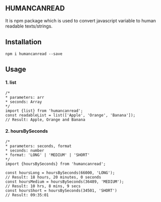 ## HUMANCANREAD

It is npm package which is used to convert javascript variable to human readable texts/strings.

## Installation

`npm i humancanread --save`

## Usage

#### 1. list
```
/*
* parameters: arr
* seconds: Array
*/
import {list} from 'humancanread';
const readableList = list(['Apple', 'Orange', 'Banana']);
// Result: Apple, Orange and Banana
```
#### 2. hoursBySeconds
```
/*
* parameters: seconds, format
* seconds: number
* format: 'LONG' | 'MEDIUM' | 'SHORT'
*/
import {hoursBySeconds} from 'humancanread';

const hoursLong = hoursBySeconds(66000, 'LONG');
// Result: 18 hours, 20 minutes, 0 seconds
const hoursMedium = hoursBySeconds(36489, 'MEDIUM');
// Result: 10 hrs, 8 mins, 9 secs
const hoursShort = hoursBySeconds(34501, 'SHORT')
// Result: 09:35:01
```